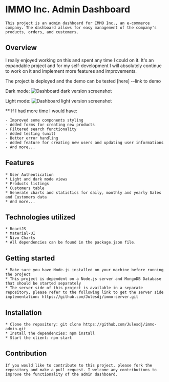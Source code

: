 # IMMO Inc. Admin Dashboard

    This project is an admin dashboard for IMMO Inc., an e-commerce company. The dashboard allows for easy management of the company's products, orders, and customers.

## Overview

I really enjoyed working on this and spent any time I could on it. It's an expandable project and for my self-development I will absolutely continue to work on it and implement more features and improvements.

The project is deployed and the demo can be tested [here] --link to demo

Dark mode:
![Dashboard dark version screenshot]('./public/screenshot-dark-mode.png')

Light mode:
![Dashboard light version screenshot]('./public/screenshot-light-mode.png')

\*\* If I had more time I would have:

    - Improved some components styling
    - Added forms for creating new products
    - Filtered search functionality
    - Added testing (unit)
    - Better error handling
    - Added feature for creating new users and updating user informations
    - And more...

## Features

    * User Authentication
    * Light and dark mode views
    * Products listings
    * Customers table
    * Generate charts and statistics for daily, monthly and yearly Sales and Customers data
    * And more...

## Technologies utilized

    * ReactJS
    * Material-UI
    * Nivo Charts
    * All dependencies can be found in the package.json file.

## Getting started

    * Make sure you have Node.js installed on your machine before running the project
    * This project is dependent on a Node.js server and MongoDB Database that should be started separately
    * The server side of this project is available in a separate repository, please refer to the following link to get the server side implementation: https://github.com/Julesdj/immo-server.git

## Installation

    * Clone the repository: git clone https://github.com/Julesdj/immo-admin.git
    * Install the dependencies: npm install
    * Start the client: npm start

## Contribution

    If you would like to contribute to this project, please fork the repository and make a pull request. I welcome any contributions to improve the functionality of the admin dashboard.
